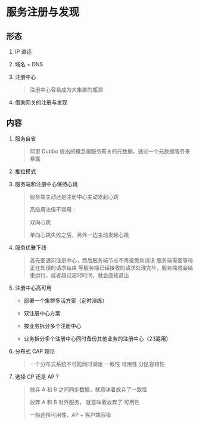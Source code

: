# 服务注册与发现

## 形态

1. IP 直连

2. 域名 + DNS

3. 注册中心

   > 注册中心容易成为大集群的瓶颈

4. 借助网关的注册与发现

## 内容

1. 服务自省  

   > 阿里 Dubbo 提出的概念跟服务有关的元数据，通过一个元数据服务来暴露

2. 推拉模式

3. 服务端和注册中心保持心跳

   > 服务端主动还是注册中心主动发起心跳
   >
   > 高级用法但不常用：
   >
   > 双向心跳
   >
   > 单向心跳失败之后，另外一边主动发起心跳

4. 服务优雅下线 

   > 首先要通知注册中心，然后服务端节点不再接受新请求 服务端需要等待正在处理的请求结束 等服务端已经接收的请求处理完毕，服务端就会结束运行，或者超过超时时间，就会直接退出

5. 注册中心高可用 

   - 部署一个集群多活方案（定时演练） 

   - 双注册中心方案 

   - 按业务拆分多个注册中心 

   - 业务拆分多个注册中心同时备份其他业务的注册中心（23混用） 

6. 分布式 CAP 理论

   >  一个分布式系统不可能同时满足 一致性 可用性 分区容错性

7. 选择 CP 还是 AP？

   > 放弃 A 和 B 之间同步数据，就意味着放弃了一致性
   >
   > 放弃 A 和 B 对外服务， 就意味着放弃了 可用性
   >
   > 一般选择可用性，AP + 客户端容错

